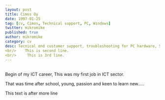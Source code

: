 ```yaml
---
layout: post
title: Cimos Oy
date: 1997-01-25
tag: [cv, Cimos, Technical support, PC, Windows]
twitter: mikromike
published: true
author: mikromike
category: cv
desc: Tecnical end customer support, troubleshooting for PC hardware, Software.
<br/>    This is second line.
<br/>     This is 3rd line. 
---
```

<br>
<div> Begin of my ICT career, This was my first job in ICT sector.

<p> That was time after school, young, passion and keen to learn new.....


</p>
</div>
<!--more-->
This text is after more line
